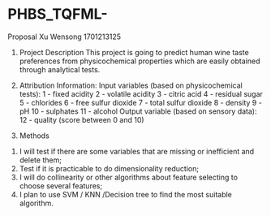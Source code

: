 # PHBS_TQFML-
Proposal
Xu Wensong
1701213125
1.	Project Description
This project is going to predict human wine taste preferences from physicochemical properties which are easily obtained through analytical tests.

2.	Attribution Information:
Input variables (based on physicochemical tests): 
1 - fixed acidity 
2 - volatile acidity 
3 - citric acid 
4 - residual sugar 
5 - chlorides 
6 - free sulfur dioxide 
7 - total sulfur dioxide 
8 - density 
9 - pH 
10 - sulphates 
11 - alcohol 
Output variable (based on sensory data): 
12 - quality (score between 0 and 10)

3.	Methods
1)	I will test if there are some variables that are missing or inefficient and delete them;
2)	Test if it is practicable to do dimensionality reduction;
3)	I will do collinearity or other algorithms about feature selecting to choose several features;
4)	I plan to use SVM / KNN /Decision tree to find the most suitable algorithm.

